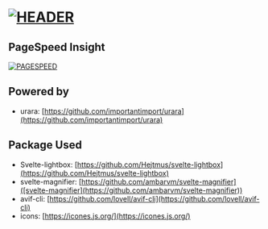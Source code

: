 # [<img style="float:middle" width="auto" alt="HEADER" src="https://raw.githubusercontent.com/gist/kwchang0831/f8a0fbde08b5cd6204438a90e222743e/raw/metrics.repository.intro.svg">](#)

## PageSpeed Insight

[<img style="float:middle" width="auto" alt="PAGESPEED" src="https://raw.githubusercontent.com/gist/kwchang0831/f8a0fbde08b5cd6204438a90e222743e/raw/metrics.pagespeed.svg">](#)

## Powered by
- urara: [https://github.com/importantimport/urara](https://github.com/importantimport/urara)

## Package Used
- Svelte-lightbox: [https://github.com/Hejtmus/svelte-lightbox](https://github.com/Hejtmus/svelte-lightbox)
- svelte-magnifier: [https://github.com/ambarvm/svelte-magnifier]([svelte-magnifier](https://github.com/ambarvm/svelte-magnifier))
- avif-cli: [https://github.com/lovell/avif-cli](https://github.com/lovell/avif-cli)
- icons: [https://icones.js.org/](https://icones.js.org/)